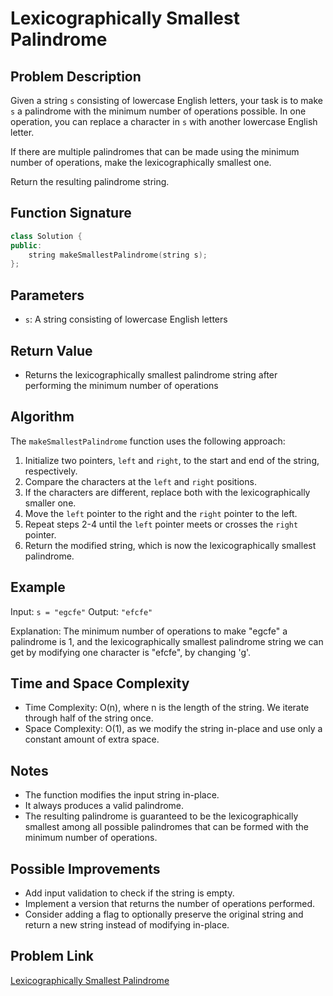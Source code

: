 # Lexicographically Smallest Palindrome

## Problem Description

Given a string `s` consisting of lowercase English letters, your task is to make `s` a palindrome with the minimum number of operations possible. In one operation, you can replace a character in `s` with another lowercase English letter.

If there are multiple palindromes that can be made using the minimum number of operations, make the lexicographically smallest one.

Return the resulting palindrome string.

## Function Signature

```cpp
class Solution {
public:
    string makeSmallestPalindrome(string s);
};
```

## Parameters

- `s`: A string consisting of lowercase English letters

## Return Value

- Returns the lexicographically smallest palindrome string after performing the minimum number of operations

## Algorithm

The `makeSmallestPalindrome` function uses the following approach:

1. Initialize two pointers, `left` and `right`, to the start and end of the string, respectively.
2. Compare the characters at the `left` and `right` positions.
3. If the characters are different, replace both with the lexicographically smaller one.
4. Move the `left` pointer to the right and the `right` pointer to the left.
5. Repeat steps 2-4 until the `left` pointer meets or crosses the `right` pointer.
6. Return the modified string, which is now the lexicographically smallest palindrome.

## Example

Input: `s = "egcfe"`
Output: `"efcfe"`

Explanation: The minimum number of operations to make "egcfe" a palindrome is 1, and the lexicographically smallest palindrome string we can get by modifying one character is "efcfe", by changing 'g'.


## Time and Space Complexity

- Time Complexity: O(n), where n is the length of the string. We iterate through half of the string once.
- Space Complexity: O(1), as we modify the string in-place and use only a constant amount of extra space.

## Notes

- The function modifies the input string in-place.
- It always produces a valid palindrome.
- The resulting palindrome is guaranteed to be the lexicographically smallest among all possible palindromes that can be formed with the minimum number of operations.

## Possible Improvements

- Add input validation to check if the string is empty.
- Implement a version that returns the number of operations performed.
- Consider adding a flag to optionally preserve the original string and return a new string instead of modifying in-place.

## Problem Link
[Lexicographically Smallest Palindrome](https://leetcode.com/problems/lexicographically-smallest-palindrome/)
